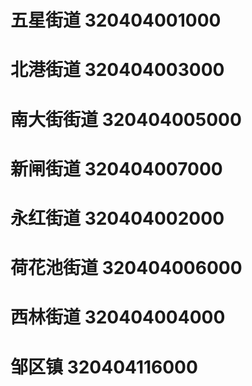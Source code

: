 # 五星街道 320404001000
# 北港街道 320404003000
# 南大街街道 320404005000
# 新闸街道 320404007000
# 永红街道 320404002000
# 荷花池街道 320404006000
# 西林街道 320404004000
# 邹区镇 320404116000
